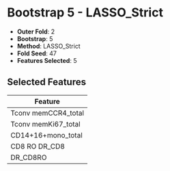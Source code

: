 # Bootstrap 5 - LASSO_Strict

- **Outer Fold**: 2
- **Bootstrap**: 5
- **Method**: LASSO_Strict
- **Fold Seed**: 47
- **Features Selected**: 5

## Selected Features

| Feature |
|---------|
| Tconv memCCR4_total |
| Tconv memKi67_total |
| CD14+16+mono_total |
| CD8 RO DR_CD8 |
| DR_CD8RO |
